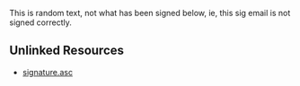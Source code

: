 This is random text, not what has been signed below, ie, this sig
email is not signed correctly.


## Unlinked Resources

- [signature.asc](./signature.asc)